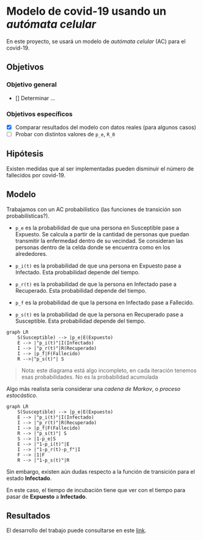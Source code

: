 # Modelo de covid-19 usando un _autómata celular_ 

En este proyecto, se usará un modelo de _autómata celular_ (AC) para el covid-19.

## Objetivos
### Objetivo general
- [] Determinar ...

### Objetivos específicos
- [x] Comparar resultados del modelo con datos reales (para algunos casos)
- [ ] Probar con distintos valores de `p_e`, `R_0`

## Hipótesis
Existen medidas que al ser implementadas pueden disminuir el número de fallecidos por covid-19.

## Modelo

Trabajamos con un AC probabilístico (las funciones de transición son probabilísticas?).

* `p_e` es la probabilidad de que una persona en Susceptible pase a Expuesto.
Se calcula a partir de la cantidad de personas que puedan transmitir la enfermedad dentro de su vecindad.
Se consideran las personas dentro de la celda donde se encuentra como en los alrededores.

* `p_i(t)` es la probabilidad de que una persona en Expuesto pase a Infectado.
Esta probabilidad depende del tiempo.

* `p_r(t)` es la probabilidad de que la persona en Infectado pase a Recuperado.
Esta probabilidad depende del tiempo.

* `p_f` es la probabilidad de que la persona en Infectado pase a Fallecido.

* `p_s(t)` es la probabilidad de que la persona en Recuperado pase a Susceptible.
Esta probabilidad depende del tiempo.



```mermaid
graph LR
    S(Susceptible) --> |p_e|E(Expuesto)
    E --> |"p_i(t)"|I(Infectado)
    I --> |"p_r(t)"|R(Recuperado)
    I --> |p_f|F(Fallecido)
    R -->|"p_s(t)"| S
```
>Nota: este diagrama está algo incompleto, en cada iteración tenemos esas probabilidades. No es la probabilidad acumulada

Algo más realista sería considerar una *cadena de Markov*, o _proceso estocástico_.
```mermaid
graph LR
    S(Susceptible) --> |p_e|E(Expuesto)
    E --> |"p_i(t)"|I(Infectado)
    I --> |"p_r(t)"|R(Recuperado)
    I --> |p_f|F(Fallecido)
    R --> |"p_s(t)"| S
    S --> |1-p_e|S
    E --> |"1-p_i(t)"|E
    I --> |"1-p_r(t)-p_f"|I
    F --> |1|F
    R --> |"1-p_s(t)"|R
```
Sin embargo, existen aún dudas respecto a la función de transición para el estado **Infectado**.

En este caso, el tiempo de incubación tiene que ver con el tiempo para pasar de **Expuesto** a **Infectado**.

## Resultados
El desarrollo del trabajo puede consultarse en este [link](https://colab.research.google.com/drive/1v3FekVwXWa2tei9MpZKhAYlXvtUbW5AB#scrollTo=Qivco0Q-J8KP).